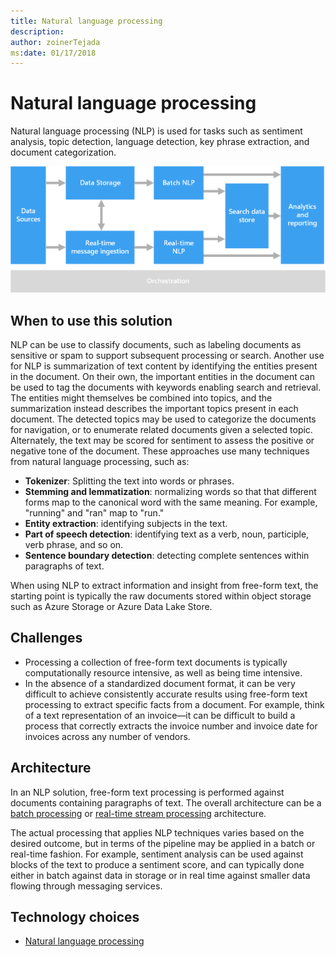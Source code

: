 ```yaml
---
title: Natural language processing
description: 
author: zoinerTejada
ms:date: 01/17/2018
---
```


# Natural language processing

Natural language processing (NLP) is used for tasks such as sentiment analysis, topic detection, language detection, key phrase extraction, and document categorization.

![](./images/nlp-pipeline.png)

## When to use this solution

NLP can be use to classify documents, such as labeling documents as sensitive or spam to support subsequent processing or search. Another use for NLP is summarization of text content by identifying the entities present in the document. On their own, the important entities in the document can be used to tag the documents with keywords enabling search and retrieval. The entities might themselves be combined into topics, and the summarization instead describes the important topics present in each document. The detected topics may be used to categorize the documents for navigation, or to enumerate related documents given a selected topic. Alternately, the text may be scored for sentiment to assess the positive or negative tone of the document. These approaches use many techniques from natural language processing, such as: 

- **Tokenizer**: Splitting the text into words or phrases.
- **Stemming and lemmatization**: normalizing words so that that different forms map to the canonical word with the same meaning. For example, "running" and "ran" map to "run." 
- **Entity extraction**: identifying subjects in the text.
- **Part of speech detection**: identifying text as a verb, noun, participle, verb phrase, and so on.
- **Sentence boundary detection**: detecting complete sentences within paragraphs of text.

When using NLP to extract information and insight from free-form text, the starting point is typically the raw documents stored within object storage such as Azure Storage or Azure Data Lake Store. 

## Challenges

- Processing a collection of free-form text documents is typically computationally resource intensive, as well as being time intensive.
- In the absence of a standardized document format, it can be very difficult to achieve consistently accurate results using free-form text processing to extract specific facts from a document. For example, think of a text representation of an invoice&mdash;it can be difficult to build a process that correctly extracts the invoice number and invoice date for invoices across any number of vendors.

## Architecture

In an NLP solution, free-form text processing is performed against documents containing paragraphs of text. The overall architecture can be a [batch processing](./batch-processing.md) or [real-time stream processing](./real-time-processing.md) architecture. 

The actual processing that applies NLP techniques varies based on the desired outcome, but in terms of the pipeline may be applied in a batch or real-time fashion. For example, sentiment analysis can be used against blocks of the text to produce a sentiment score, and can typically done either in batch against data in storage or in real time against smaller data flowing through messaging services. 

## Technology choices

- [Natural language processing](../technology-choices/natural-language-processing.md)
